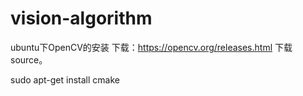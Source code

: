 # vision-algorithm

ubuntu下OpenCV的安装
下载：https://opencv.org/releases.html
下载source。

sudo apt-get install cmake 

